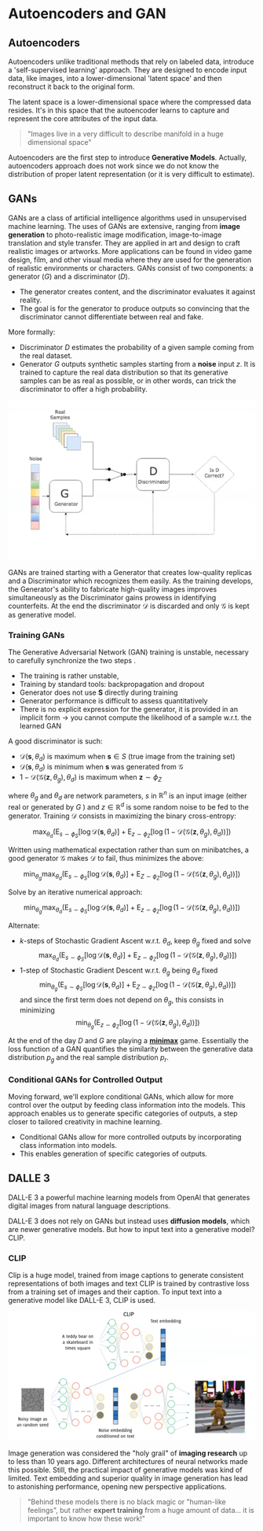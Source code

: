 
# Autoencoders and GAN

## Autoencoders

Autoencoders unlike traditional methods that rely on labeled data, introduce a 'self-supervised learning' approach.
They are designed to encode input data, like images, into a lower-dimensional 'latent space' and then reconstruct it back to the original form. 

The latent space is a lower-dimensional space where the compressed data resides. It's in this space that the autoencoder learns to capture and represent the core attributes of the input data. 

> "Images live in a very difficult to describe manifold in a huge dimensional space"


Autoencoders are the first step to introduce **Generative Models**. Actually, autoencoders approach does not work since we do not know the distribution of proper latent representation (or it is very difficult to estimate).

## GANs

GANs are a class of artificial intelligence algorithms used in unsupervised machine learning. The uses of GANs are extensive, ranging from **image generation** to photo-realistic image modification, image-to-image translation and style transfer. They are applied in art and design to craft realistic images or artworks. More applications can be found in video game design, film, and other visual media where they are used for the generation of realistic environments or characters. 
GANs consist of two components: a generator ($G$) and a discriminator ($D$).

- The generator creates content, and the discriminator evaluates it against reality.
- The goal is for the generator to produce outputs so convincing that the discriminator cannot differentiate between real and fake.

More formally:

- Discriminator $D$ estimates the probability of a given sample coming from the real dataset. 
- Generator $G$  outputs synthetic samples starting from a **noise** input $z$. It is trained to capture the real data distribution so that its generative samples can be as real as possible, or in other words, can trick the discriminator to offer a high probability.


![](images/0508af1ce04df9260f5d29be4d723c0e.png)

GANs are trained starting with a Generator that creates low-quality replicas and a Discriminator which recognizes them easily. As the training develops, the Generator's ability to fabricate high-quality images improves simultaneously as the Discriminator gains prowess in identifying counterfeits. 
At the end the discriminator $\mathcal{D}$ is discarded and only $\mathcal{G}$ is kept as generative model.

### Training GANs

The Generative Adversarial Network (GAN) training is unstable, necessary to carefully synchronize the two steps . 

- The training is rather unstable, 
- Training by standard tools: backpropagation and dropout
- Generator does not use $\boldsymbol{S}$ directly during training
- Generator performance is difficult to assess quantitatively
- There is no explicit expression for the generator, it is provided in an implicit form $\rightarrow$ you cannot compute the likelihood of a sample w.r.t. the learned GAN

A good discriminator is such:

- $\mathcal{D}\left(\boldsymbol{s}, \theta_d\right)$ is maximum when $\mathbf{s} \in S$ (true image from the training set)
- $\mathcal{D}\left(\boldsymbol{s}, \theta_d\right)$ is minimum when $\mathbf{s}$ was generated from $\mathcal{G}$
- $1-\mathcal{D}\left(\mathcal{G}\left(\mathbf{z}, \theta_g\right), \theta_d\right)$ is maximum when $\boldsymbol{z} \sim \phi_Z$

where $\theta_g$ and $\theta_d$ are network parameters, $s$ in $\mathbb{R}^n$ is an input image (either real or generated by $G$ ) and $z\in\mathbb{R}^d$ is some random noise to be fed to the generator.
Training $\mathcal{D}$ consists in maximizing the binary cross-entropy:

$$
\max _{\theta_d}\left(\mathrm{E}_{s \sim \phi_S}\left[\log \mathcal{D}\left(\boldsymbol{s}, \theta_d\right)\right]+\mathrm{E}_{z \sim \phi_Z}\left[\log \left(1-\mathcal{D}\left(\mathcal{G}\left(\mathbf{z}, \theta_g\right), \theta_d\right)\right)\right]\right)
$$

Written using mathematical expectation rather than sum on minibatches, a good generator $\mathcal{G}$ makes $\mathcal{D}$ to fail, thus minimizes the above:

$$
\min _{\theta_g} \max _{\theta_d}\left(\mathrm{E}_{s \sim \phi_S}\left[\log \mathcal{D}\left(\boldsymbol{s}, \theta_d\right)\right]+\mathrm{E}_{Z \sim \phi_Z}\left[\log \left(1-\mathcal{D}\left(\mathcal{G}\left(\mathbf{z}, \theta_g\right), \theta_d\right)\right)\right]\right)
$$

Solve by an iterative numerical approach:

$$
\min _{\theta_g} \max _{\theta_d}\left(\mathrm{E}_{s \sim \phi_S}\left[\log \mathcal{D}\left(\boldsymbol{s}, \theta_d\right)\right]+\mathrm{E}_{z \sim \phi_Z}\left[\log \left(1-\mathcal{D}\left(\mathcal{G}\left(\mathbf{z}, \theta_g\right), \theta_d\right)\right)\right]\right)
$$

Alternate:

- $k$-steps of Stochastic Gradient Ascent w.r.t. $\theta_d$, keep $\theta_g$ fixed and solve
$$
\max _{\theta_d}\left(\mathrm{E}_{s \sim \phi_S}\left[\log \mathcal{D}\left(\boldsymbol{s}, \theta_d\right)\right]+\mathrm{E}_{z \sim \phi_Z}\left[\log \left(1-\mathcal{D}\left(\mathcal{G}\left(\mathbf{z}, \theta_g\right), \theta_d\right)\right)\right]\right)
$$
- 1-step of Stochastic Gradient Descent w.r.t. $\theta_g$ being $\theta_d$ fixed
$$
\min _{\theta_g}\left(\mathrm{E}_{s \sim \phi_S}\left[\log \mathcal{D}\left(\boldsymbol{s}, \theta_d\right)\right]+\mathrm{E}_{Z \sim \phi_Z}\left[\log \left(1-\mathcal{D}\left(\mathcal{G}\left(\mathbf{z}, \theta_g\right), \theta_d\right)\right)\right]\right)
$$
and since the first term does not depend on $\theta_g$, this consists in minimizing
$$
\min _{\theta_g}\left(\mathrm{E}_{z \sim \phi_Z}\left[\log \left(1-\mathcal{D}\left(\mathcal{G}\left(\mathbf{z}, \theta_g\right), \theta_d\right)\right)\right]\right)
$$

At the end of the day $D$ and $G$ are playing a [**minimax**](../../../BSc(italian)/Foundations%20of%20Artificial%20Intelligence/src/02.Adversarial%20Search.md#Minimax%20Search) game.
Essentially the loss function of a GAN quantifies the similarity between the generative data distribution $p_g$ and the real sample distribution $p_r$.

### Conditional GANs for Controlled Output

Moving forward, we'll explore conditional GANs, which allow for more control over the output by feeding class information into the models. This approach enables us to generate specific categories of outputs, a step closer to tailored creativity in machine learning.

- Conditional GANs allow for more controlled outputs by incorporating class information into models.
- This enables generation of specific categories of outputs.

## DALLE 3

DALL-E 3 a powerful machine learning models from OpenAl that generates digital images from natural language descriptions.

DALL-E 3 does not rely on GANs but instead uses **diffusion models**, which are newer generative models. But how to input text into a generative model? CLIP.

### CLIP

Clip is a huge model, trained from image captions to generate consistent representations of both images and text
CLIP is trained by contrastive loss from a training set of images and their caption.
To input text into a generative model like DALL-E 3, CLIP is used. 

![](images/8de7c6e9f124dbb9a8bffb7e7796ba60.png)


Image generation was considered the "holy grail" of **imaging research** up to less than 10 years ago.
Different architectures of neural networks made this possible. Still, the practical impact of generative models was kind of limited.
Text embedding and superior quality in image generation has lead to astonishing performance, opening new perspective applications.

> "Behind these models there is no black magic or "human-like feelings", but rather **expert training** from a huge amount of data... it is important to know how these work!"
